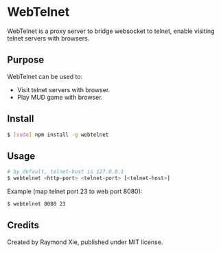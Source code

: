 # WebTelnet

WebTelnet is a proxy server to bridge websocket to telnet, enable visiting telnet servers with browsers.

## Purpose

WebTelnet can be used to:

* Visit telnet servers with browser.
* Play MUD game with browser.

## Install

```bash
$ [sudo] npm install -g webtelnet
```

## Usage

```bash
# by default, telnet-host is 127.0.0.1
$ webtelnet <http-port> <telnet-port> [<telnet-host>]
```

Example (map telnet port 23 to web port 8080):

```bash
$ webtelnet 8080 23
```

## Credits

Created by Raymond Xie, published under MIT license.
